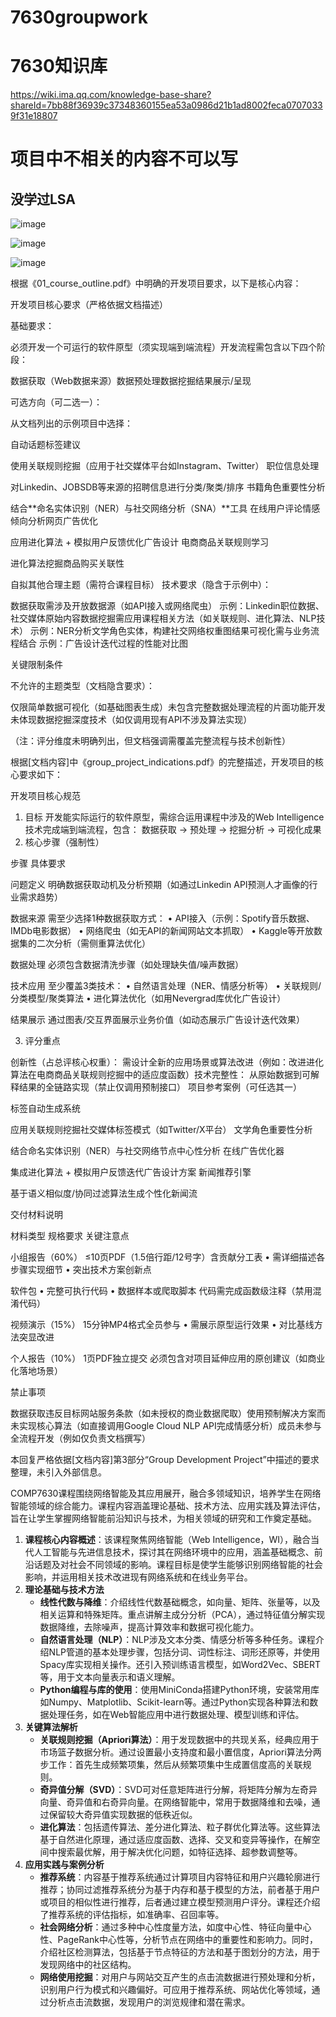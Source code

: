 # 7630groupwork
# 7630知识库

https://wiki.ima.qq.com/knowledge-base-share?shareId=7bb88f36939c37348360155ea53a0986d21b1ad8002feca07070339f31e18807

# 项目中不相关的内容不可以写

## 没学过LSA
![image](https://github.com/user-attachments/assets/77c8410d-b64c-4cd9-9632-669dbb456c86)


![image](https://github.com/user-attachments/assets/e53162ab-add6-423e-a6e4-68143d91ae50)


![image](https://github.com/user-attachments/assets/086a7776-d1d7-4e15-8832-52e6e9266244)


根据《01_course_outline.pdf》中明确的开发项目要求，以下是核心内容：

开发项目核心要求（严格依据文档描述）

基础要求：

必须开发一个可运行的软件原型（须实现端到端流程）开发流程需包含以下四个阶段：

数据获取（Web数据来源）数据预处理数据挖掘结果展示/呈现

可选方向（可二选一）：

从文档列出的示例项目中选择：

自动话题标签建议

使用关联规则挖掘（应用于社交媒体平台如Instagram、Twitter）
职位信息处理

对Linkedin、JOBSDB等来源的招聘信息进行分类/聚类/排序
书籍角色重要性分析

结合**命名实体识别（NER）与社交网络分析（SNA）**工具
在线用户评论情感倾向分析网页广告优化

应用进化算法 + 模拟用户反馈优化广告设计
电商商品关联规则学习

进化算法挖掘商品购买关联性

自拟其他合理主题（需符合课程目标）
技术要求（隐含于示例中）：

数据获取需涉及开放数据源（如API接入或网络爬虫）
示例：Linkedin职位数据、社交媒体原始内容数据挖掘需应用课程相关方法（如关联规则、进化算法、NLP技术）
示例：NER分析文学角色实体，构建社交网络权重图结果可视化需与业务流程结合
示例：广告设计迭代过程的性能对比图


关键限制条件

不允许的主题类型（文档隐含要求）：

仅限简单数据可视化（如基础图表生成）未包含完整数据处理流程的片面功能开发未体现数据挖掘深度技术（如仅调用现有API不涉及算法实现）

（注：评分维度未明确列出，但文档强调需覆盖完整流程与技术创新性）

根据[文档内容]中《group_project_indications.pdf》的完整描述，开发项目的核心要求如下：

开发项目核心规范
1. 目标
开发能实际运行的软件原型，需综合运用课程中涉及的Web Intelligence技术完成端到端流程，包含：
数据获取 → 预处理 → 挖掘分析 → 可视化成果
2. 核心步骤（强制性）



步骤
具体要求




问题定义
明确数据获取动机及分析预期（如通过Linkedin API预测人才画像的行业需求趋势）


数据来源
需至少选择1种数据获取方式： • API接入（示例：Spotify音乐数据、IMDb电影数据） • 网络爬虫（如无API的新闻网站文本抓取） • Kaggle等开放数据集的二次分析（需侧重算法优化）


数据处理
必须包含数据清洗步骤（如处理缺失值/噪声数据）


技术应用
至少覆盖3类技术： • 自然语言处理（NER、情感分析等） • 关联规则/分类模型/聚类算法 • 进化算法优化（如用Nevergrad库优化广告设计）


结果展示
通过图表/交互界面展示业务价值（如动态展示广告设计迭代效果）



3. 评分重点

创新性（占总评核心权重）：
需设计全新的应用场景或算法改进（例如：改进进化算法在电商商品关联规则挖掘中的适应度函数）技术完整性：
从原始数据到可解释结果的全链路实现（禁止仅调用预制接口）
项目参考案例（可任选其一）

标签自动生成系统

应用关联规则挖掘社交媒体标签模式（如Twitter/X平台）
文学角色重要性分析

结合命名实体识别（NER）与社交网络节点中心性分析
在线广告优化器

集成进化算法 + 模拟用户反馈迭代广告设计方案
新闻推荐引擎

基于语义相似度/协同过滤算法生成个性化新闻流

交付材料说明



材料类型
规格要求
关键注意点




小组报告（60%）
≤10页PDF（1.5倍行距/12号字）含贡献分工表 
• 需详细描述各步骤实现细节 • 突出技术方案创新点


软件包
• 完整可执行代码 • 数据样本或爬取脚本
代码需完成函数级注释（禁用混淆代码）


视频演示（15%）
15分钟MP4格式全员参与
• 需展示原型运行效果 • 对比基线方法突显改进


个人报告（10%）
1页PDF独立提交
必须包含对项目延伸应用的原创建议（如商业化落地场景）



禁止事项

数据获取违反目标网站服务条款（如未授权的商业数据爬取）使用预制解决方案而未实现核心算法（如直接调用Google Cloud NLP API完成情感分析）成员未参与全流程开发（例如仅负责文档撰写）

本回复严格依据[文档内容]第3部分“Group Development Project”中描述的要求整理，未引入外部信息。


COMP7630课程围绕网络智能及其应用展开，融合多领域知识，培养学生在网络智能领域的综合能力。课程内容涵盖理论基础、技术方法、应用实践及算法评估，旨在让学生掌握网络智能前沿知识与技术，为相关领域的研究和工作奠定基础。
1. **课程核心内容概述**：该课程聚焦网络智能（Web Intelligence，WI），融合当代人工智能与先进信息技术，探讨其在网络环境中的应用，涵盖基础概念、前沿话题及对社会不同领域的影响。课程目标是使学生能够识别网络智能的社会影响，并运用相关技术改进现有网络系统和在线业务平台。
2. **理论基础与技术方法**
    - **线性代数与降维**：介绍线性代数基础概念，如向量、矩阵、张量等，以及相关运算和特殊矩阵。重点讲解主成分分析（PCA），通过特征值分解实现数据降维，去除噪声，提高计算效率和数据可视化能力。
    - **自然语言处理（NLP）**：NLP涉及文本分类、情感分析等多种任务。课程介绍NLP管道的基本处理步骤，包括分词、词性标注、词形还原等，并使用Spacy库实现相关操作。还引入预训练语言模型，如Word2Vec、SBERT等，用于文本向量表示和语义理解。
    - **Python编程与库的使用**：使用MiniConda搭建Python环境，安装常用库如Numpy、Matplotlib、Scikit-learn等。通过Python实现各种算法和数据处理任务，如在Web智能应用中进行数据处理、模型训练和评估。
3. **关键算法解析**
    - **关联规则挖掘（Apriori算法）**：用于发现数据中的共现关系，经典应用于市场篮子数据分析。通过设置最小支持度和最小置信度，Apriori算法分两步工作：首先生成频繁项集，然后从频繁项集中生成置信度高的关联规则。
    - **奇异值分解（SVD）**：SVD可对任意矩阵进行分解，将矩阵分解为左奇异向量、奇异值和右奇异向量。在网络智能中，常用于数据降维和去噪，通过保留较大奇异值实现数据的低秩近似。
    - **进化算法**：包括遗传算法、差分进化算法、粒子群优化算法等。这些算法基于自然进化原理，通过适应度函数、选择、交叉和变异等操作，在解空间中搜索最优解，用于解决优化问题，如特征选择、超参数调整等。
4. **应用实践与案例分析**
    - **推荐系统**：内容基于推荐系统通过计算项目内容特征和用户兴趣轮廓进行推荐；协同过滤推荐系统分为基于内存和基于模型的方法，前者基于用户或项目的相似性进行推荐，后者通过建立模型预测用户评分。课程还介绍了推荐系统的评估指标，如准确率、召回率等。
    - **社会网络分析**：通过多种中心性度量方法，如度中心性、特征向量中心性、PageRank中心性等，分析节点在网络中的重要性和影响力。同时，介绍社区检测算法，包括基于节点特征的方法和基于图划分的方法，用于发现网络中的社区结构。
    - **网络使用挖掘**：对用户与网站交互产生的点击流数据进行预处理和分析，识别用户行为模式和兴趣偏好。可应用于推荐系统、网站优化等领域，通过分析点击流数据，发现用户的浏览规律和潜在需求。 
